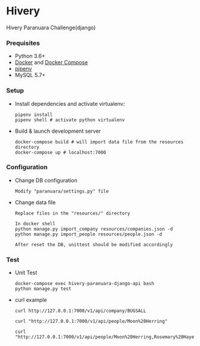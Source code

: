 # Hivery
Hivery Paranuara Challenge(django)


### Prequisites

- Python 3.6+
- [Docker](https://www.docker.com/) and [Docker Compose](https://docs.docker.com/compose/)
- [pipenv](https://pipenv.readthedocs.io/en/latest/)
- MySQL 5.7+

### Setup

- Install dependencies and activate virtualenv:

  ```
  pipenv install
  pipenv shell # activate python virtualenv
  ```

- Build & launch development server

  ```
  docker-compose build # will import data file from the resources directory
  docker-compose up # localhost:7000
  ```

### Configuration

- Change DB configuration

  ```
  Modify "paranuara/settings.py" file
  ```

- Change data file
  ```
  Replace files in the "resources/" directory
  
  In docker shell
  python manage.py import_company resources/companies.json -d
  python manage.py import_people resources/people.json -d

  After reset the DB, unittest should be modified accordingly
  ```

### Test

- Unit Test
  ```
  docker-compose exec hivery-paranuara-django-api bash
  python manage.py test
  ```

- curl example
  ```
  curl http://127.0.0.1:7000/v1/api/company/BUGSALL

  curl "http://127.0.0.1:7000/v1/api/people/Moon%20Herring"

  curl "http://127.0.0.1:7000/v1/api/people/Moon%20Herring,Rosemary%20Hayes"
  ```
